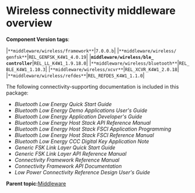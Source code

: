 # Wireless connectivity middleware overview 

**Component Version tags**:

|`**middleware/wireless/framework**`|`7.0.0.b`|
|`**middleware/​wireless/​genfsk**`|`REL_​GENFSK_​K4W1_​4.​0.19`|
|**`middleware/​wireless/​ble_​controller`**|`REL_​LL_​K4W1_​1.9.18.0`|
|`**middleware/​wireless/​bluetooth**`|`REL_​BLE_​K4W1_​1.​10.3`|
|`**middleware/​wireless/​xcvr**`|`REL_​XCVR_​K4W1_​2.​0.18`|
|`**middleware/wireless/refdes**`|`REL_REFDES_K4W1_1.1.0`|

The following connectivity-supporting documentation is included in this package:

-   *Bluetooth Low Energy Quick Start Guide*
-   *Bluetooth Low Energy Demo Applications User's Guide*
-   *Bluetooth Low Energy Application Developer's Guide*
-   *Bluetooth Low Energy Host Stack API Reference Manual*
-   *Bluetooth Low Energy Host Stack FSCI Application Programming*
-   *Bluetooth Low Energy Host Stack FSCI Reference Manual*
-   *Bluetooth Low Energy CCC Digital Key Application Note*
-   *Generic FSK Link Layer Quick Start Guide*
-   *Generic FSK Link Layer API Reference Manual*
-   *Connectivity Framework Reference Manual*
-   *Connectivity Framework API Documentation*
-   *Low Power Connectivity Reference Design User's Guide*

**Parent topic:**[Middleware](../topics/middleware.md)

